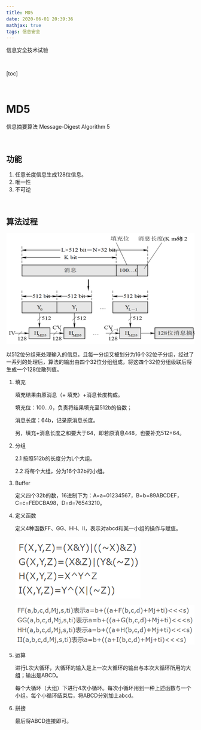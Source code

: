 ```yaml
---
title: MD5
date: 2020-06-01 20:39:36
mathjax: true
tags: 信息安全
---
```




信息安全技术试验

<!--more-->

<!-- toc -->

<br/>

[toc]

<br/>

# MD5

信息摘要算法 Message-Digest Algorithm 5

<br/>

## 功能

1. 任意长度信息生成128位信息。
2. 唯一性
3. 不可逆

<br/>

## 算法过程

![MD5](MD5/MD5.png)

以512位分组来处理输入的信息，且每一分组又被划分为16个32位子分组，经过了一系列的处理后，算法的输出由四个32位分组组成，将这四个32位分组级联后将生成一个128位散列值。

1. 填充

	填充结果由原消息（+ 填充）+消息长度构成。

	填充位：100…0，负责将结果填充至512b的倍数；

	消息长度：64b，记录原消息长度。

	另，填充+消息长度之和要大于64，即若原消息448，也要补充512+64。

2. 分组

	2.1 按照512b的长度分为L个大组。

	2.2 将每个大组，分为16个32b的小组。

3. Buffer

	定义四个32b的数，16进制下为：A=a=01234567，B=b=89ABCDEF，C=c=FEDCBA98，D=d=76543210。

4. 定义函数

	定义4种函数FF、GG、HH、II，表示对abcd和某一小组的操作与赋值。

	![FGHI](MD5/FGHI.png)

	![FFGGHHII](MD5/FFGGHHII.png)

5. 运算

	进行L次大循环，大循环的输入是上一次大循环的输出与本次大循环所用的大组；输出是ABCD。

	每个大循环（大组）下进行4次小循环。每次小循环用到一种上述函数与一个小组。每个小循环结束后，将ABCD分别加上abcd。

6. 拼接

	最后将ABCD连接即可。

